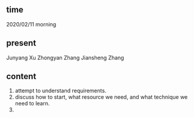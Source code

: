 ## time

2020/02/11 morning

## present

Junyang Xu
Zhongyan Zhang
Jiansheng Zhang

## content

1. attempt to understand requirements.
2. discuss how to start, what resource we need, and what technique we need to learn.
3. 